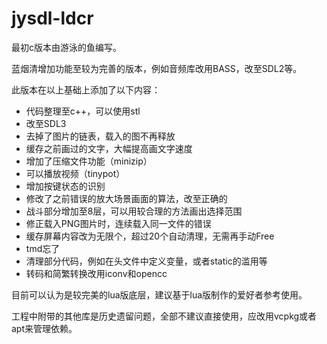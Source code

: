 # jysdl-ldcr

最初c版本由游泳的鱼编写。

蓝烟清增加功能至较为完善的版本，例如音频库改用BASS，改至SDL2等。

此版本在以上基础上添加了以下内容：

* 代码整理至c++，可以使用stl
* 改至SDL3
* 去掉了图片的链表，载入的图不再释放
* 缓存之前画过的文字，大幅提高画文字速度
* 增加了压缩文件功能（minizip）
* 可以播放视频（tinypot）
* 增加按键状态的识别
* 修改了之前错误的放大场景画面的算法，改至正确的
* 战斗部分增加至8层，可以用较合理的方法画出选择范围
* 修正载入PNG图片时，连续载入同一文件的错误
* 缓存屏幕内容改为无限个，超过20个自动清理，无需再手动Free
* tmd忘了
* 清理部分代码，例如在头文件中定义变量，或者static的滥用等
* 转码和简繁转换改用iconv和opencc

目前可以认为是较完美的lua版底层，建议基于lua版制作的爱好者参考使用。

工程中附带的其他库是历史遗留问题，全部不建议直接使用，应改用vcpkg或者apt来管理依赖。